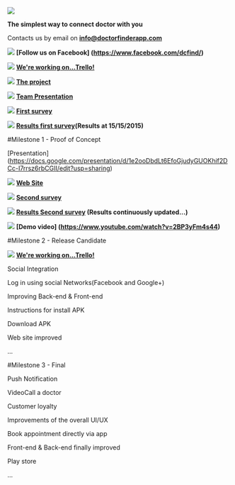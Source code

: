 
![](https://www.mediafire.com/convkey/7e72/ow8f04jz5zhhuu36g.jpg)

**The simplest way to connect doctor with you**


Contacts us by email on **info@doctorfinderapp.com**

![](https://www.mediafire.com/convkey/b2ea/ske4fi4njlw7wmo6g.jpg) **[Follow us on Facebook] (https://www.facebook.com/dcfind/)**

![](http://d75zaaexlydfl.cloudfront.net/wp-content/uploads/2014/01/Trellogo-36x36.png)
**[We're working on...Trello! ](https://trello.com/b/0uSh0ofs)**

![](https://lh5.googleusercontent.com/-9HYJqkUyB7k/AAAAAAAAAAI/AAAAAAAAAAQ/ZeJckCdi9cU/s46-c-k/photo.jpg)
**[The project ](https://drive.google.com/file/d/0BzzTdF5hw0YRbmhoUkJfalRNRnM/view?usp=sharing)**

![](https://cdn3.iconfinder.com/data/icons/social-and-media/37/Social_and_communication-09-48.png)
**[Team Presentation](https://drive.google.com/file/d/0BzzTdF5hw0YRSjVoeVpFQXZPdm8/view?usp=sharing)**

![](http://globalinc.prod.ehc.com/design/icons/survey-image.png)
**[First survey](http://www.survio.com/survey/d/F7N6K8Y2D5X5W9Q9N)**

![](http://globalinc.prod.ehc.com/design/icons/survey-image.png)
**[Results first survey](https://www.mediafire.com/convkey/a2e8/04qe2mddku2sdul6g.jpg)(Results at 15/15/2015)**

#Milestone 1 - Proof of Concept

[Presentation] (https://docs.google.com/presentation/d/1e2ooDbdLt6EfoGjudyGUOKhif2DCc-I7rrsz6rbCGII/edit?usp=sharing) 

![](http://www.vieuws.eu/wp-content/uploads/2012/11/Web-Site-icon.png)
**[Web Site](http://www.doctorfinderapp.com/)**

![](http://globalinc.prod.ehc.com/design/icons/survey-image.png)
**[Second survey](http://goo.gl/forms/SM149jvxNC)**

![](http://globalinc.prod.ehc.com/design/icons/survey-image.png)
**[Results Second survey](https://docs.google.com/forms/d/1tBpFF8EJFsCzFIZ7Ic06JE3pYEB8dFVHJU0tlvyriDE/viewanalytics?usp=form_confirm) (Results continuously updated...)**

![](http://www.therapistaid.com/designimg/video_icon.png)
**[Demo video] (https://www.youtube.com/watch?v=2BP3yFm4s44)**

#Milestone 2 - Release Candidate

![](http://d75zaaexlydfl.cloudfront.net/wp-content/uploads/2014/01/Trellogo-36x36.png)
**[We're working on...Trello! ](https://trello.com/b/0uSh0ofs)**


Social Integration

Log in using social Networks(Facebook and Google+)

Improving Back-end & Front-end

Instructions for install APK

Download APK

Web site improved

...

#Milestone 3 - Final

Push Notification

VideoCall a doctor

Customer loyalty

Improvements of the overall UI/UX

Book appointment directly via app

Front-end & Back-end finally improved

Play store

...
